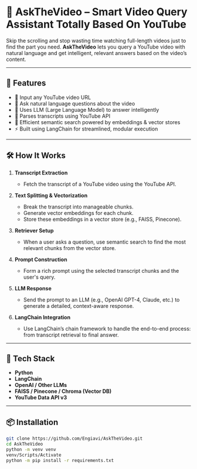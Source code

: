 # 🎥 AskTheVideo – Smart Video Query Assistant Totally Based On YouTube

Skip the scrolling and stop wasting time watching full-length videos just to find the part you need. **AskTheVideo** lets you query a YouTube video with natural language and get intelligent, relevant answers based on the video’s content.

---

## 🚀 Features

- 🔗 Input any YouTube video URL
- 💬 Ask natural language questions about the video
- 🧠 Uses LLM (Large Language Model) to answer intelligently
- 📝 Parses transcripts using YouTube API
- 🧩 Efficient semantic search powered by embeddings & vector stores
- ⚡ Built using LangChain for streamlined, modular execution

---

## 🛠️ How It Works

1. **Transcript Extraction**
   - Fetch the transcript of a YouTube video using the YouTube API.

2. **Text Splitting & Vectorization**
   - Break the transcript into manageable chunks.
   - Generate vector embeddings for each chunk.
   - Store these embeddings in a vector store (e.g., FAISS, Pinecone).

3. **Retriever Setup**
   - When a user asks a question, use semantic search to find the most relevant chunks from the vector store.

4. **Prompt Construction**
   - Form a rich prompt using the selected transcript chunks and the user's query.

5. **LLM Response**
   - Send the prompt to an LLM (e.g., OpenAI GPT-4, Claude, etc.) to generate a detailed, context-aware response.

6. **LangChain Integration**
   - Use LangChain’s chain framework to handle the end-to-end process: from transcript retrieval to final answer.

---

## 🧰 Tech Stack

- **Python**
- **LangChain**
- **OpenAI / Other LLMs**
- **FAISS / Pinecone / Chroma (Vector DB)**
- **YouTube Data API v3**

---

## 📦 Installation

```bash
git clone https://github.com/Engiavi/AskTheVideo.git
cd AskTheVideo
python -m venv venv
venv/Scripts/Activate
python -m pip install -r requirements.txt
